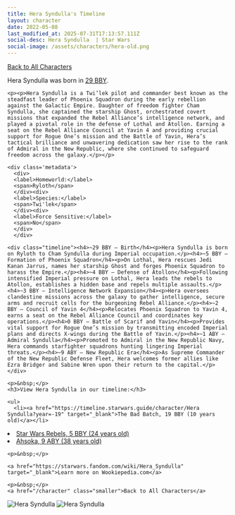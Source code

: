 ```yaml
---
title: Hera Syndulla's Timeline
layout: character
date: 2022-05-08
last_modified_at: 2025-07-31T17:13:57.111Z
social-desc: Hera Syndulla  | Star Wars
social-image: /assets/characters/hera-old.png
---
```

<a href="/character" class="smaller">Back to All Characters</a>

<div class="character-profile container">
  <div class="col-10">
    <p>
    Hera Syndulla             was born in <a href="https://timeline.starwars.guide/character/Hera Syndulla?year=-29" target="_blank">29 BBY</a>.
    </p>

    <p><p>Hera Syndulla is a Twi’lek pilot and commander best known as the steadfast leader of Phoenix Squadron during the early rebellion against the Galactic Empire. Daughter of freedom fighter Cham Syndulla, she captained the starship Ghost, orchestrated covert missions that expanded the Rebel Alliance’s intelligence network, and played a pivotal role in the defense of Lothal and Atollon. Earning a seat on the Rebel Alliance Council at Yavin 4 and providing crucial support for Rogue One’s mission and the Battle of Yavin, Hera’s tactical brilliance and unwavering dedication saw her rise to the rank of Admiral in the New Republic, where she continued to safeguard freedom across the galaxy.</p></p>
    
    <div class='metadata'>
      <div>
      <label>Homeworld:</label>
      <span>Ryloth</span>
      </div><div>
      <label>Species:</label>
      <span>Twi'lek</span>
      </div><div>
      <label>Force Sensitive:</label>
      <span>No</span>
      </div>
      </div>

    <div class="timeline"><h4>~29 BBY – Birth</h4><p>Hera Syndulla is born on Ryloth to Cham Syndulla during Imperial occupation.</p><h4>~5 BBY – Formation of Phoenix Squadron</h4><p>On Lothal, Hera rescues Jedi Kanan Jarrus, names her starship Ghost and forges Phoenix Squadron to harass the Empire.</p><h4>~4 BBY – Defense of Atollon</h4><p>Following intensified Imperial pressure on Lothal, Hera leads the rebels to Atollon, establishes a hidden base and repels multiple assaults.</p><h4>~3 BBY – Intelligence Network Expansion</h4><p>Hera oversees clandestine missions across the galaxy to gather intelligence, secure arms and recruit cells for the burgeoning Rebel Alliance.</p><h4>~2 BBY – Council of Yavin 4</h4><p>Relocates Phoenix Squadron to Yavin 4, earns a seat on the Rebel Alliance Council and coordinates key operations.</p><h4>0 BBY – Battle of Scarif and Yavin</h4><p>Provides vital support for Rogue One’s mission by transmitting encoded Imperial plans and directs X-wings during the Battle of Yavin.</p><h4>~1 ABY – Admiral Syndulla</h4><p>Promoted to Admiral in the New Republic Navy, Hera commands starfighter squadrons hunting lingering Imperial threats.</p><h4>~9 ABY – New Republic Era</h4><p>As Supreme Commander of the New Republic Defense Fleet, Hera welcomes former allies like Ezra Bridger and Sabine Wren upon their return to the capital.</p></div>
    
    <p>&nbsp;</p>
    <h3>View Hera Syndulla in our timeline:</h3>

    <ul>
      <li><a href="https://timeline.starwars.guide/character/Hera Syndulla?year=-19" target="_blank">The Bad Batch, 19 BBY (10 years old)</a></li>
  <li><a href="https://timeline.starwars.guide/character/Hera Syndulla?year=-5" target="_blank">Star Wars Rebels, 5 BBY (24 years old)</a></li>
  <li><a href="https://timeline.starwars.guide/character/Hera Syndulla?year=9" target="_blank">Ahsoka, 9 ABY (38 years old)</a></li>
    </ul>

    <p>&nbsp;</p>

    <a href="https://starwars.fandom.com/wiki/Hera_Syndulla" target="_blank">Learn more on Wookiepedia.com</a>

    <p>&nbsp;</p>
    <a href="/character" class="smaller">Back to All Characters</a>
  </div>
  <div class="character_image col-2">
    <img src="https://timeline.starwars.guide//images/hera-old.png" alt="Hera Syndulla" />
    <img src="https://timeline.starwars.guide//images/hera.png" alt="Hera Syndulla" />
    <script async src="https://pagead2.googlesyndication.com/pagead/js/adsbygoogle.js?client=ca-pub-6056590143595280"
        crossorigin="anonymous"></script>
    <!-- starwars character -->
    <ins class="adsbygoogle"
        style="display:block"
        data-ad-client="ca-pub-6056590143595280"
        data-ad-slot="1622037034"
        data-ad-format="auto"
        data-full-width-responsive="true"></ins>
    <script>
        (adsbygoogle = window.adsbygoogle || []).push({});
    </script>
  </div>
</div>

